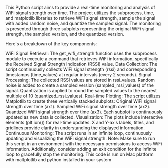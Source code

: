 This Python script aims to provide a real-time monitoring and analysis of WiFi signal strength over time. The project utilizes the subprocess, time, and matplotlib libraries to retrieve WiFi signal strength, sample the signal with added random noise, and quantize the sampled signal. The monitoring is presented through three subplots representing the original WiFi signal strength, the sampled version, and the quantized version.

Here's a breakdown of the key components:

WiFi Signal Retrieval:
The get_wifi_strength function uses the subprocess module to execute a command that retrieves WiFi information, specifically the Received Signal Strength Indication (RSSI) value.
Data Collection:
The script continuously collects WiFi signal strength (rssi) and corresponding timestamps (time_values) at regular intervals (every 2 seconds).
Signal Processing:
The collected RSSI values are stored in rssi_values.
Random noise is added to create a sampled version (sampled_rssi_values) of the signal.
Quantization is applied to round the sampled values to the nearest multiple of 10 (quantized_rssi_values).
Real-time Plotting:
The script utilizes Matplotlib to create three vertically stacked subplots:
Original WiFi signal strength over time (ax1).
Sampled WiFi signal strength over time (ax2).
Quantized WiFi signal strength over time (ax3).
Each subplot is continuously updated as new data is collected.
Visualization:
The plots include interactive elements (plt.ion()) for real-time updates.
X and Y-axis labels, titles, and gridlines provide clarity in understanding the displayed information.
Continuous Monitoring:
The script runs in an infinite loop, continuously updating and visualizing the WiFi signal strength.
Note: Make sure to run this script in an environment with the necessary permissions to access WiFi information. Additionally, consider adding an exit condition for the infinite loop to gracefully stop the monitoring.
This code is run on Mac platform with maltplotlib and python installed in your system

